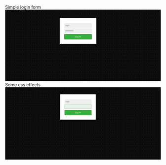Simple login form
![Kamilenzio](https://github.com/Kamilenzio/Gitrepos/blob/master/html-css-projects/csstraining_loginform/screenshots/loginform1.png)
Some css effects
![Kamilenzio](https://github.com/Kamilenzio/Gitrepos/blob/master/html-css-projects/csstraining_loginform/screenshots/loginform2.png)
